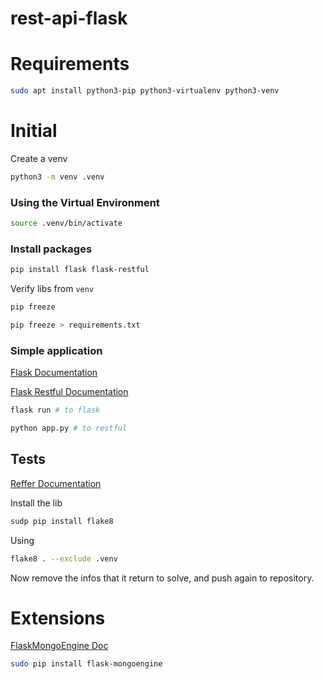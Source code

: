 # rest-api-flask

# Requirements
```bash
sudo apt install python3-pip python3-virtualenv python3-venv
```

# Initial
Create a venv
```bash
python3 -m venv .venv
```

### Using the Virtual Environment
```bash
source .venv/bin/activate
```

### Install packages
```bash
pip install flask flask-restful
```

Verify libs from ```venv```
```bash
pip freeze

pip freeze > requirements.txt
```

### Simple application
[Flask Documentation](https://flask.palletsprojects.com/en/2.2.x/quickstart/#a-minimal-application)

[Flask Restful Documentation](https://flask-restful.readthedocs.io/en/latest/quickstart.html#a-minimal-api)

```bash
flask run # to flask

python app.py # to restful
```

## Tests
[Reffer Documentation](https://peps.python.org/pep-0008/)

Install the lib
```bash
sudp pip install flake8
```

Using

```bash
flake8 . --exclude .venv
```

Now remove the infos that it return to solve, and push again to repository.

# Extensions
[FlaskMongoEngine Doc](http://docs.mongoengine.org/projects/flask-mongoengine/en/latest/)

```bash
sudo pip install flask-mongoengine
```